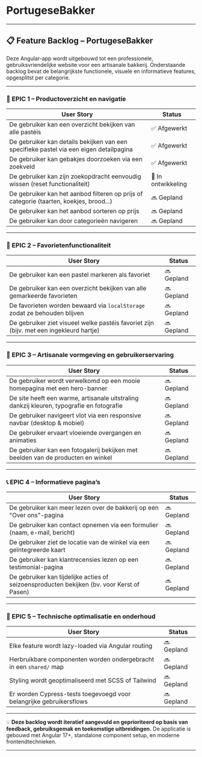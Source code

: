 # PortugeseBakker

---

## 📋 Feature Backlog – PortugeseBakker

Deze Angular-app wordt uitgebouwd tot een professionele, gebruiksvriendelijke website voor een artisanale bakkerij. Onderstaande backlog bevat de belangrijkste functionele, visuele en informatieve features, opgesplitst per categorie.

---

### 🧩 EPIC 1 – Productoverzicht en navigatie

| User Story                                                                              | Status             |
| --------------------------------------------------------------------------------------- | ------------------ |
| De gebruiker kan een overzicht bekijken van alle pastéis                                | ✅ Afgewerkt        |
| De gebruiker kan details bekijken van een specifieke pastel via een eigen detailpagina  | ✅ Afgewerkt        |
| De gebruiker kan gebakjes doorzoeken via een zoekveld                                   | ✅ Afgewerkt        |
| De gebruiker kan zijn zoekopdracht eenvoudig wissen (reset functionaliteit)             | 🔄 In ontwikkeling |
| De gebruiker kan het aanbod filteren op prijs of categorie (taarten, koekjes, brood...) | 🔜 Gepland         |
| De gebruiker kan het aanbod sorteren op prijs                                           | 🔜 Gepland         |
| De gebruiker kan door categorieën navigeren                                             | 🔜 Gepland         |

---

### 💛 EPIC 2 – Favorietenfunctionaliteit

| User Story                                                                              | Status     |
| --------------------------------------------------------------------------------------- | ---------- |
| De gebruiker kan een pastel markeren als favoriet                                       | 🔜 Gepland |
| De gebruiker kan een overzicht bekijken van alle gemarkeerde favorieten                 | 🔜 Gepland |
| De favorieten worden bewaard via `localStorage` zodat ze behouden blijven               | 🔜 Gepland |
| De gebruiker ziet visueel welke pastéis favoriet zijn (bijv. met een ingekleurd hartje) | 🔜 Gepland |

---

### 🎨 EPIC 3 – Artisanale vormgeving en gebruikerservaring

| User Story                                                                                | Status     |
| ----------------------------------------------------------------------------------------- | ---------- |
| De gebruiker wordt verwelkomd op een mooie homepagina met een hero-banner                 | 🔜 Gepland |
| De site heeft een warme, artisanale uitstraling dankzij kleuren, typografie en fotografie | 🔜 Gepland |
| De gebruiker navigeert vlot via een responsive navbar (desktop & mobiel)                  | 🔜 Gepland |
| De gebruiker ervaart vloeiende overgangen en animaties                                    | 🔜 Gepland |
| De gebruiker kan een fotogalerij bekijken met beelden van de producten en winkel          | 🔜 Gepland |

---

### 📞 EPIC 4 – Informatieve pagina’s

| User Story                                                                                 | Status     |
| ------------------------------------------------------------------------------------------ | ---------- |
| De gebruiker kan meer lezen over de bakkerij op een "Over ons"-pagina                      | 🔜 Gepland |
| De gebruiker kan contact opnemen via een formulier (naam, e-mail, bericht)                 | 🔜 Gepland |
| De gebruiker ziet de locatie van de winkel via een geïntegreerde kaart                     | 🔜 Gepland |
| De gebruiker kan klantrecensies lezen op een testimonial-pagina                            | 🔜 Gepland |
| De gebruiker kan tijdelijke acties of seizoensproducten bekijken (bv. voor Kerst of Pasen) | 🔜 Gepland |

---

### 🔧 EPIC 5 – Technische optimalisatie en onderhoud

| User Story                                                          | Status     |
| ------------------------------------------------------------------- | ---------- |
| Elke feature wordt lazy-loaded via Angular routing                  | 🔜 Gepland |
| Herbruikbare componenten worden ondergebracht in een `shared/` map  | 🔜 Gepland |
| Styling wordt geoptimaliseerd met SCSS of Tailwind                  | 🔜 Gepland |
| Er worden Cypress-tests toegevoegd voor belangrijke gebruikersflows | 🔜 Gepland |

---

💡 **Deze backlog wordt iteratief aangevuld en geprioriteerd op basis van feedback, gebruiksgemak en toekomstige uitbreidingen.**
De applicatie is gebouwd met Angular 17+, standalone component setup, en moderne frontendtechnieken.

---

